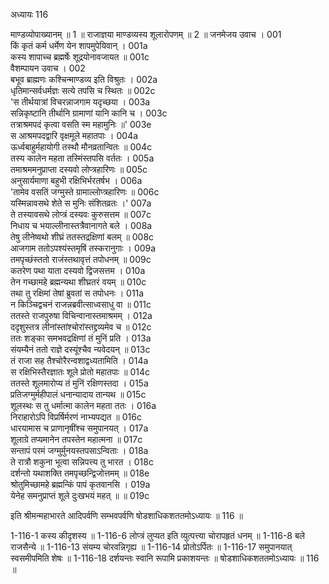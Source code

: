 अध्यायः 116

माण्डव्योपाख्यानम् ॥ 1 ॥ राजाज्ञया माण्डव्यस्य शूलारोपणम् ॥ 2 ॥
जनमेजय उवाच ।	001  
किं कृतं कर्म धर्मेण येन शापमुपेयिवान् ।	001a  
कस्य शापाच्च ब्रह्मर्षेः शूद्रयोनावजायत ॥	001c  
वैशम्पायन उवाच ।	002  
बभूव ब्राह्मणः कश्चिन्माण्डव्य इति विश्रुतः ।	002a  
धृतिमान्सर्वधर्मज्ञः सत्ये तपसि च स्थितः ॥	002c  
\'स तीर्थयात्रां विचरन्नाजगाम यदृच्छया ।	003a  
सन्निकृष्टानि तीर्थानि ग्रामाणां यानि कानि च ।	003c  
तत्राश्रमपदं कृत्वा वसति स्म महामुनिः ॥\'	003e  
स आश्रमपदद्वारि वृक्षमूले महातपाः ।	004a  
ऊर्ध्वबाहुर्महायोगी तस्थौ मौनव्रतान्वितः ॥	004c  
तस्य कालेन महता तस्मिंस्तपसि वर्ततः ।	005a  
तमाश्रममनुप्राप्ता दस्यवो लोप्त्रहारिणः ॥	005c  
अनुसार्यमाणा बहुभी रक्षिभिर्भरतर्षभ ।	006a  
\'तामेव वसतिं जग्मुस्ते ग्रामाल्लोप्त्रहारिणः ॥	006c  
यस्मिन्नावसथे शेते स मुनिः संशितव्रतः ।\'	007a  
ते तस्यावसथे लोप्त्रं दस्यवः कुरुसत्तम ॥	007c  
निधाय च भयाल्लीनास्तत्रैवानागते बले ।	008a  
तेषु लीनेष्वथो शीघ्रं ततस्तद्रक्षिणां बलम् ॥	008c  
आजगाम ततोऽपश्यंस्तमृषिं तस्करानुगाः ।	009a  
तमपृच्छंस्ततो राजंस्तथावृत्तं तपोधनम् ॥	009c  
कतरेण पथा याता दस्यवो द्विजसत्तम ।	010a  
तेन गच्छामहे ब्रह्मन्यथा शीघ्रतरं वयम् ॥	010c  
तथा तु रक्षिमां तेषां ब्रुवतां स तपोधनः ।	011a  
न किञ्चिद्वचनं राजन्नब्रवीत्साध्वसाधु वा ॥	011c  
ततस्ते राजपुरुषा विचिन्वानास्तमाश्रमम् ।	012a  
ददृशुस्तत्र लीनांस्तांश्चोरांस्तद्द्रव्यमेव च ॥	012c  
ततः शङ्का समभवद्रक्षिणां तं मुनिं प्रति ।	013a  
संयम्यैनं ततो राज्ञे दस्यूंश्चैव न्यवेदयन् ॥	013c  
तं राजा सह तैश्चोरैरन्वशाद्वध्यतामिति ।	014a  
स रक्षिभिस्तैरज्ञातः शूले प्रोतो महातपाः ॥	014c  
ततस्ते शूलमारोप्य तं मुनिं रक्षिणस्तदा ।	015a  
प्रतिजग्मुर्महीपालं धनान्यादाय तान्यथ ॥	015c  
शूलस्थः स तु धर्मात्मा कालेन महता ततः ।	016a  
निराहारोऽपि विप्रर्षिर्मरणं नाभ्यपद्यत ॥	016c  
धारयामास च प्राणानृषींश्च समुपानयत् ।	017a  
शूलाग्रे तप्यमानेन तपस्तेन महात्मना ॥	017c  
सन्तापं परमं जग्मुर्मुनयस्तपसाऽन्विताः ।	018a  
ते रात्रौ शकुना भूत्वा सन्निपत्त्य तु भारत ।	018c  
दर्शन्तो यथाशक्ति तमपृच्छन्द्विजोत्तमम् ॥	018e  
श्रोतुमिच्छामहे ब्रह्मन्किं पापं कृतवानसि ।	019a  
येनेह समनुप्राप्तं शूले दुःखभयं महत् ॥ ॥	019c  

इति श्रीमन्महाभारते आदिपर्वणि सम्भवपर्वणि षोडशाधिकशततमोऽध्यायः ॥ 116 ॥

1-116-1 कस्य कीदृशस्य ॥ 1-116-6 लोप्त्रं लुप्यत इति व्युत्पत्त्या चोरापहृतं धनम् ॥ 1-116-8 बले राजसैन्ये ॥ 1-116-13 संयम्य चोरवन्निगृह्य ॥ 1-116-14 प्रोतोऽर्पितः ॥ 1-116-17 समुपानयात् स्वसमीपमिति शेषः ॥ 1-116-18 दर्शयन्तः स्वानि रूपामि प्रकाशयन्तः ॥ षोडशाधिकशततमोऽध्यायः ॥ 116 ॥
